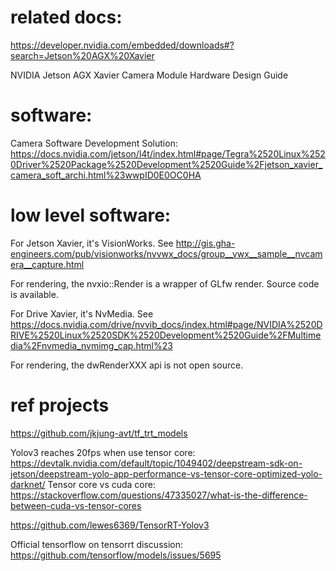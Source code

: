 # related docs:
https://developer.nvidia.com/embedded/downloads#?search=Jetson%20AGX%20Xavier      

NVIDIA Jetson AGX Xavier Camera Module Hardware Design Guide 

# software: 

Camera Software Development Solution:   
https://docs.nvidia.com/jetson/l4t/index.html#page/Tegra%2520Linux%2520Driver%2520Package%2520Development%2520Guide%2Fjetson_xavier_camera_soft_archi.html%23wwpID0E0OC0HA   


# low level software:

For Jetson Xavier, it's VisionWorks. See http://gis.gha-engineers.com/pub/visionworks/nvvwx_docs/group__vwx__sample__nvcamera__capture.html

For rendering, the nvxio::Render is a wrapper of GLfw render. Source code is available.

For Drive Xavier, it's NvMedia. See https://docs.nvidia.com/drive/nvvib_docs/index.html#page/NVIDIA%2520DRIVE%2520Linux%2520SDK%2520Development%2520Guide%2FMultimedia%2Fnvmedia_nvmimg_cap.html%23

For rendering, the dwRenderXXX api is not open source.



# ref projects

https://github.com/jkjung-avt/tf_trt_models   

Yolov3 reaches 20fps when use tensor core: https://devtalk.nvidia.com/default/topic/1049402/deepstream-sdk-on-jetson/deepstream-yolo-app-performance-vs-tensor-core-optimized-yolo-darknet/
Tensor core vs cuda core: https://stackoverflow.com/questions/47335027/what-is-the-difference-between-cuda-vs-tensor-cores

https://github.com/lewes6369/TensorRT-Yolov3

Official tensorflow on tensorrt discussion: https://github.com/tensorflow/models/issues/5695

